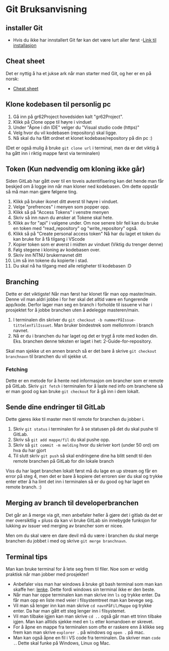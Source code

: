 # Git Bruksanvisning 

## installer Git
- Hvis du ikke har innstallert Git før kan det være lurt aller først
       -[Link til installasjon](https://git-scm.com/downloads)

## Cheat sheet
Det er nyttig å ha et jukse ark når man starter med Git, og her er en på norsk:
- [Cheat sheet](https://drive.google.com/file/d/1jJnAAixxJOcjr8kyltvxaiHez2r5hShO/view)

## Klone kodebasen til personlig pc
1. Gå inn på gr62Project hovedsiden kalt "gr62Project".
2. Klikk på Clone oppe til høyre i vinduet
3. Under "Åpne i din IDE" velger du "Visual studio code (https)"
4. Velg hvor du vil kodebasen (repository) skal ligge.
5. Nå skal du ha fått ordnet et klonet kodebase/repository på din pc :)

(Det er også mulig å bruke `git clone url` i terminal, men da er det viktig å ha gått inn i riktig mappe først via terminalen)

## Token (Kun nødvendig om kloning ikke går)
Siden GitLab har gått over til en toveis autentifisering kan det hende man får beskjed om å logge inn når man kloner ned kodebasen. Om dette oppstår så må man man gjøre følgene ting.
1. Klikk på bruker ikonet ditt øverst til høyre i vinduet.
2. Velge "prefrences" i menyen som popper opp.
3. Klikk så på "Access Tokens" i venstre menyen
4. Skriv så inn navn du ønsker at Tokene skal hete.
5. Klikk av for "api" i valgene under. Om noe senere blir feil kan du bruke en token med "read_repository" og "write_repository" også.
6. Klikk så på "Create personal access token" Nå har du laget et token du kan bruke for å få tilgang i VScode
7. Kopier token som er øverst i midten av vinduet (Viktig du trenger denne)
7. Følg stegene i kloning av kodebasen over.
8. Skriv inn NTNU brukernavnet ditt
9. Lim så inn tokene du kopierte i stad.
10. Du skal nå ha tilgang med alle retigheter til kodebasen :D

## Branching
Dette er det viktigste! Når man først har klonet får man opp master/main. Denne vil man aldri jobbe i for her skal det alltid være en fungerende app/kode.
Derfor lager man seg en branch i forholde til issuene vi har i prosjektet for å jobbe branchen uten å ødelegge masteren/main.
1. I terminalen din skriver du `git checkout -b nummerPåIssue-tittelenTilIssuet`. Man bruker bindestrek som mellomrom i branch navnet.
2. Nå er du i branchen du har laget og det er trygt å rote med koden din.
Eks. branchen denne teksten er laget i het: 2-Guide-for-repository. 

Skal man sjekke ut en annen branch så er det bare å skrive `git checkout branchnavn` til branchen du vil sjekke ut. 

### Fetching
Dette er en metode for å hente ned informasjon om brancher som er remote på GitLab.
Skriv `git fetch` i terminalen for å laste ned info om branchene så er man good og kan bruke `git checkout` for å gå inn i dem lokalt.

## Sende dine endringer til GitLab
Dette gjøres ikke til master men til remote for branchen du jobber i.

1. Skriv `git status` i terminalen for å se statusen på det du skal pushe til GitLab.
2. Skriv så `git add mappe/fil` du skal pushe opp.
3. Skriv så `git commit -m melding` hvor du skriver kort (under 50 ord) om hva du har gjort
4. Til slutt skriv `git push` så skal endringene dine ha blitt sendt til den remote branchen på GitLab for din lokale branch  

Viss du har laget branchen lokalt først må du lage en up stream og får en error på steg 4, men det er bare å kopiere det erroren sier du skal og trykke enter etter å ha limt det inn i terminalen så er du good og har laget en remote branch. :)

## Merging av branch til developerbranchen
Det går an å merge via git, men anbefaler heller å gjøre det i gitlab da det er mer oversiktlig + pluss da kan vi bruke GitLab sin innebygde funksjon for lukking av issuer ved merging av brancher som er nicee.

Men om du skal være en dare devil må du være i branchen du skal merge branchen du jobbet i med og skrive `git merge branchnavn`.  

## Terminal tips
Man kan bruke terminal for å lete seg frem til filer. Noe som er veldig praktisk når man jobber med prosjekter!
- Anbefaler viss man har windows å bruke git bash terminal som man kan skaffe her: [lenke](https://gitforwindows.org/). Dette fordi windows sin terminal ikke er den beste.
- Når man har oppe terminalen kan man skrive inn `ls` og trykke enter. Da får man opp en liste med veier i filsystemtreet man kan bevege seg.
- Vil man så lenger inn kan man skrive `cd navnPåFil/Mappe` og trykke enter. Da har man gått ett steg lenger inn i filsystemet.
- Vil man tilbake igjen kan man skrive `cd ..` også går man ett trinn tilbake igjen. Man kan alltids sjekke med en `ls` etter komandoen er skrevet. 
- For å åpne en mappe fra terminalen som ofte er raskere enn å klikke seg frem kan man skrive `explorer .` på windows og `open .` på mac. 
- Man kan også åpne en fil i VS code fra terminalen. Da skriver man `code .`. Dette skal funke på Windows, Linux og Mac.
